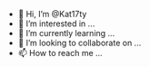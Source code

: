 - 👋 Hi, I’m @Kat17ty
- 👀 I’m interested in ...
- 🌱 I’m currently learning ...
- 💞️ I’m looking to collaborate on ...
- 📫 How to reach me ...

<!---
Kat17ty/Kat17ty is a ✨ special ✨ repository because its `README.md` (this file) appears on your GitHub profile.
You can click the Preview link to take a look at your changes.
--->
